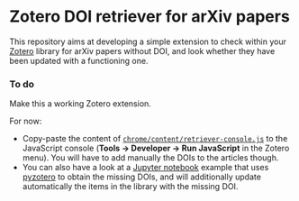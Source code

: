 # Zotero DOI retriever for arXiv papers

This repository aims at developing a simple extension to check within your [Zotero](https://github.com/zotero/zotero) library for arXiv papers without DOI, and look whether they have been updated with a functioning one.

### To do
Make this a working Zotero extension. 

For now: 
  * Copy-paste the content of [`chrome/content/retriever-console.js`](chrome/content/retriever-console.js) to the JavaScript console (**Tools &rarr; Developer &rarr; Run JavaScript** in the Zotero menu). You will have to add manually the DOIs to the articles though.
  * You can also have a look at a [Jupyter notebook](pyzotero/pyzotero-doi-retriever.ipynb) example that uses [pyzotero](https://github.com/urschrei/pyzotero) to obtain the missing DOIs, and will additionally update automatically the items in the library with the missing DOI.
